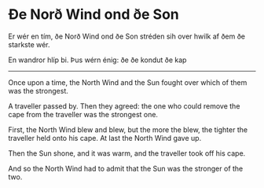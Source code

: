 # Ðe Norð Wind ond ðe Son

Er wér en tím, ðe Norð Wind ond ðe Son stréden sih over hwilk af ðem ðe starkste wér.

En wandror hlíp bi. Þus wérn énig: ðe ðe kondut ðe kap 


---

Once upon a time, the North Wind and the Sun fought over which of them was the strongest.

A traveller passed by. Then they agreed: the one who could remove the cape from the traveller was the strongest one.

First, the North Wind blew and blew, but the more the blew, the tighter the traveller held onto his cape. At last the North Wind gave up.

Then the Sun shone, and it was warm, and the traveller took off his cape.

And so the North Wind had to admit that the Sun was the stronger of the two.


